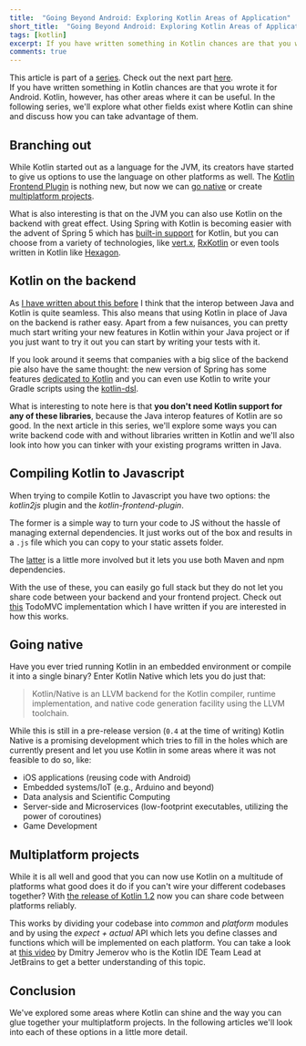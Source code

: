 ```yaml
---
title:  "Going Beyond Android: Exploring Kotlin Areas of Application"
short_title:  "Going Beyond Android: Exploring Kotlin Areas of Application"
tags: [kotlin]
excerpt: If you have written something in Kotlin chances are that you wrote it for Android. Kotlin, however, has other areas where it can be useful. In the following series, we'll explore what other fields exist where Kotlin can shine.
comments: true
---
```

<div id="series">
This article is part of a <a href="/2017/12/21/beyond-android-exploring-kotlin-areas-of-application.html">series</a>.
Check out the next part <a href="/2018/01/06/going-beyond-android-kotlin-on-the-backend.html">here</a>.
</div>
<div id="tldr">
If you have written something in Kotlin chances are that you wrote it for Android. Kotlin, however, has other areas where it can be useful.
In the following series, we'll explore what other fields exist where Kotlin can shine and discuss how you can take advantage of them.
</div>

## Branching out
While Kotlin started out as a language for the JVM, its creators have started to give us options to use the language on other platforms as well. The [Kotlin Frontend Plugin](https://github.com/Kotlin/kotlin-frontend-plugin) is nothing new, but now we can [go native](https://github.com/JetBrains/kotlin-native/) or create [multiplatform projects](https://kotlinlang.org/docs/reference/multiplatform.html).

What is also interesting is that on the JVM you can also use Kotlin on the backend with great effect. Using Spring with Kotlin is becoming easier with the advent of Spring 5 which has [built-in support](https://spring.io/blog/2017/01/04/introducing-kotlin-support-in-spring-framework-5-0) for Kotlin, but you can choose from a variety of technologies, like [vert.x](http://vertx.io/docs/vertx-core/kotlin/), [RxKotlin](https://github.com/ReactiveX/RxKotlin) or even tools written in Kotlin like [Hexagon](https://github.com/hexagonkt/hexagon).

## Kotlin on the backend
As [I have written about this before](http://the-cogitator.com/2017/05/19/kotlin-is-the-new-java.html) I think that the interop between Java and Kotlin is quite seamless. This also means that using Kotlin in place of Java on the backend is rather easy. Apart from a few nuisances, you can pretty much start writing your new features in Kotlin within your Java project or if you just want to try it out you can start by writing your tests with it.

If you look around it seems that companies with a big slice of the backend pie also have the same thought: the new version of Spring has some features [dedicated to Kotlin](https://tech.io/playgrounds/8594/spring-5---dedicated-kotlin-features) and you can even use Kotlin to write your Gradle scripts using the [kotlin-dsl](https://github.com/gradle/kotlin-dsl).

What is interesting to note here is that **you don't need Kotlin support for any of these libraries**, because the Java interop features of Kotlin are so good. In the next article in this series, we'll explore some ways you can write backend code with and without libraries written in Kotlin and we'll also look into how you can tinker with your existing programs written in Java.

## Compiling Kotlin to Javascript
When trying to compile Kotlin to Javascript you have two options: the *kotlin2js* plugin and the *kotlin-frontend-plugin*.

The former is a simple way to turn your code to JS without the hassle of managing external dependencies. It just works out of the box and results in a `.js` file which you can copy to your static assets folder.

The [latter](https://github.com/Kotlin/kotlin-frontend-plugin) is a little more involved but it lets you use both Maven and npm dependencies.

With the use of these, you can easily go full stack but they do not let you share code between your backend and your frontend project. Check out [this](https://github.com/AppCraft-Projects/todomvc-kotlin) TodoMVC implementation which I have written if you are interested in how this works.

## Going native

Have you ever tried running Kotlin in an embedded environment or compile it into a single binary? Enter Kotlin Native which lets you do just that:

> Kotlin/Native is an LLVM backend for the Kotlin compiler, runtime implementation, and native code generation facility using the LLVM toolchain.

While this is still in a pre-release version (`0.4` at the time of writing) Kotlin Native is a promising development which tries to fill in the holes which are currently present and let you use Kotlin in some areas where it was not feasible to do so, like:

- iOS applications (reusing code with Android)
- Embedded systems/IoT (e.g., Arduino and beyond)
- Data analysis and Scientific Computing
- Server-side and Microservices (low-footprint executables, utilizing the power of coroutines)
- Game Development

## Multiplatform projects

While it is all well and good that you can now use Kotlin on a multitude of platforms what good does it do if you can't wire your different codebases together? With [the release of Kotlin 1.2](https://blog.jetbrains.com/kotlin/2017/11/kotlin-1-2-released/) now you can share code between platforms reliably.

This works by dividing your codebase into *common* and *platform* modules and by using the *expect + actual* API which lets you define classes and functions which will be implemented on each platform. You can take a look at [this video](https://www.youtube.com/watch?v=afc5PUs_EPE) by Dmitry Jemerov who is the Kotlin IDE Team Lead at JetBrains to get a better understanding of this topic.

## Conclusion

We've explored some areas where Kotlin can shine and the way you can glue together your multiplatform projects. In the following articles we'll look into each of these options in a little more detail.
